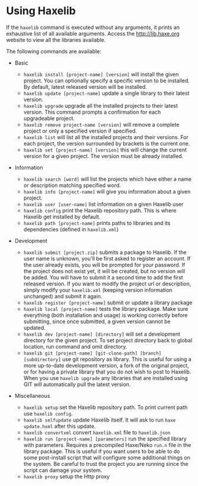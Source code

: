 # Using Haxelib

If the `haxelib` command is executed without any arguments, it prints an exhaustive list of all available arguments. Access the <http://lib.haxe.org> website to view all the libraries available. 

The following commands are available:

* Basic 

    * `haxelib install [project-name] [version]` will install the given project. You can optionally specify a specific version to be installed. By default, latest released version will be installed.
    * `haxelib update [project-name]` update a single library to their latest version. 
    * `haxelib upgrade` upgrade all the installed projects to their latest version. This command prompts a confirmation for each upgradeable project.
    * `haxelib remove project-name [version]` will remove a complete project or only a specified version if specified.
    * `haxelib list` will list all the installed projects and their versions. For each project, the version surrounded by brackets is the current one.
    * `haxelib set [project-name] [version]` this will change the current version for a given project. The version must be already installed.
* Information 

    * `haxelib search [word]` will list the projects which have either a name or description matching specified word.
    * `haxelib info [project-name]` will give you information about a given project.
    * `haxelib user [user-name]` list information on a given Haxelib user
    * `haxelib config` print the Haxelib repository path. This is where Haxelib get installed by default.
    * `haxelib path [project-name]` prints paths to libraries and its dependencies (defined in `haxelib.xml`)
* Development 

    * `haxelib submit [project.zip]` submits a package to Haxelib. If the user name is unknown, you'll be first asked to register an account. If the user already exists, you will be prompted for your password. If the project does not exist yet, it will be created, but no version will be added. You will have to submit it a second time to add the first released version. If you want to modify the project url or description, simply modify your `haxelib.xml` (keeping version information unchanged) and submit it again.
    * `haxelib register [project-name]` submit or update a library package
    * `haxelib local [project-name]` tests the library package. Make sure everything (both installation and usage) is working correctly before submitting, since once submitted, a given version cannot be updated.
    * `haxelib dev [project-name] [directory]` will set a development directory for the given project. To set project directory back to global location, run command and omit directory.
    * `haxelib git [project-name] [git-clone-path] [branch] [subdirectory]` use git repository as library. This is useful for using a more up-to-date development version, a fork of the original project, or for having a private library that you do not wish to post to Haxelib. When you use `haxelib upgrade` any libraries that are installed using GIT will automatically pull the latest version.
* Miscellaneous 

    * `haxelib setup` set the Haxelib repository path. To print current path use `haxelib config`.
    * `haxelib selfupdate` update Haxelib itself. It will ask to run `haxe update.hxml` after this update.
    * `haxelib convertxml` convert `haxelib.xml` file to `haxelib.json`
    * `haxelib run [project-name] [parameters]` run the specified library with parameters. Requires  a precompiled Haxe/Neko `run.n` file in the library package. This is useful if you want users to be able to do some post-install script that will configure some additional things on the system. Be careful to trust the project you are running since the script can damage your system.
    * `haxelib proxy` setup the Http proxy
